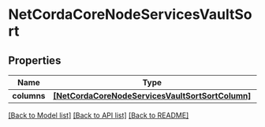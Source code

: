 # NetCordaCoreNodeServicesVaultSort

## Properties
Name | Type | Description | Notes
------------ | ------------- | ------------- | -------------
**columns** | [**[NetCordaCoreNodeServicesVaultSortSortColumn]**](NetCordaCoreNodeServicesVaultSortSortColumn.md) |  | 

[[Back to Model list]](../README.md#documentation-for-models) [[Back to API list]](../README.md#documentation-for-api-endpoints) [[Back to README]](../README.md)


